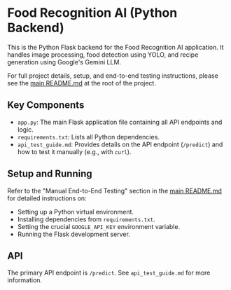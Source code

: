 # Food Recognition AI (Python Backend)

This is the Python Flask backend for the Food Recognition AI application. It handles image processing, food detection using YOLO, and recipe generation using Google's Gemini LLM.

For full project details, setup, and end-to-end testing instructions, please see the [main README.md](../README.md) at the root of the project.

## Key Components
- `app.py`: The main Flask application file containing all API endpoints and logic.
- `requirements.txt`: Lists all Python dependencies.
- `api_test_guide.md`: Provides details on the API endpoint (`/predict`) and how to test it manually (e.g., with `curl`).

## Setup and Running
Refer to the "Manual End-to-End Testing" section in the [main README.md](../README.md) for detailed instructions on:
- Setting up a Python virtual environment.
- Installing dependencies from `requirements.txt`.
- Setting the crucial `GOOGLE_API_KEY` environment variable.
- Running the Flask development server.

## API
The primary API endpoint is `/predict`. See `api_test_guide.md` for more information.
